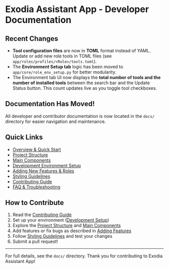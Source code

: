 # Exodia Assistant App - Developer Documentation

## Recent Changes
- **Tool configuration files** are now in **TOML** format instead of YAML. Update or add new role tools in TOML files (see `app/roles/profiles/<Role>/tools.toml`).
- The **Environment Setup tab** logic has been moved to `app/core/role_env_setup.py` for better modularity.
- The Environment tab UI now displays the **total number of tools and the number of installed tools** between the search bar and the Update Status button. This count updates live as you toggle tool checkboxes.

## Documentation Has Moved!

All developer and contributor documentation is now located in the `docs/` directory for easier navigation and maintenance.

## Quick Links
- [Overview & Quick Start](docs/index.md)
- [Project Structure](docs/structure.md)
- [Main Components](docs/components.md)
- [Development Environment Setup](docs/development.md)
- [Adding New Features & Roles](docs/features.md)
- [Styling Guidelines](docs/styling.md)
- [Contributing Guide](docs/contributing.md)
- [FAQ & Troubleshooting](docs/faq.md)

## How to Contribute
1. Read the [Contributing Guide](docs/contributing.md)
2. Set up your environment ([Development Setup](docs/development.md))
3. Explore the [Project Structure](docs/structure.md) and [Main Components](docs/components.md)
4. Add features or fix bugs as described in [Adding Features](docs/features.md)
5. Follow [Styling Guidelines](docs/styling.md) and test your changes
6. Submit a pull request!

---

For full details, see the `docs/` directory. Thank you for contributing to Exodia Assistant App!